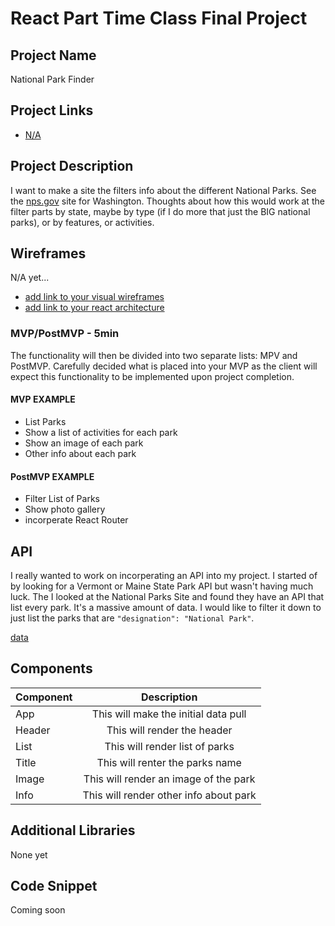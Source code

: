 # React Part Time Class Final Project

## Project Name

National Park Finder

## Project Links

- [N/A]()

## Project Description

I want to make a site the filters info about the different National Parks. See the [nps.gov](https://www.nps.gov/state/wa/index.htm) site for Washington. Thoughts about how this would work at the filter parts by state, maybe by type (if I do more that just the BIG national parks), or by features, or activities. 

## Wireframes

N/A yet...

- [add link to your visual wireframes]()
- [add link to your react architecture]()


### MVP/PostMVP - 5min

The functionality will then be divided into two separate lists: MPV and PostMVP.  Carefully decided what is placed into your MVP as the client will expect this functionality to be implemented upon project completion.  

#### MVP EXAMPLE
- List Parks
- Show a list of activities for each park
- Show an image of each park
- Other info about each park

#### PostMVP EXAMPLE

- Filter List of Parks
- Show photo gallery
- incorperate React Router

## API

I really wanted to work on incorperating an API into my project. I started of by looking for a Vermont or Maine State Park API but wasn't having much luck. The I looked at the National Parks Site and found they have an API that list every park. It's a massive amount of data. I would like to filter it down to just list the parks that are ```"designation": "National Park"```.


[data](https://developer.nps.gov/api/v1/parks?api_key=hBz9KsIWoEpxieAaV3pZ1KXeXNPx8mkIpVkbZe8a)

## Components

| Component | Description | 
| --- | :---: |  
| App | This will make the initial data pull 
| Header | This will render the header | 
| List | This will render list of parks |
| Title | This will renter the parks name |
| Image | This will render an image of the park |
| Info | This will render other info about park |


## Additional Libraries
 None yet 

## Code Snippet
Coming soon
